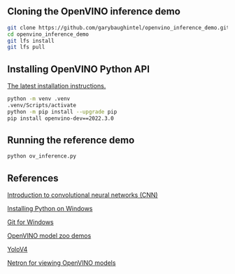 ## Cloning the OpenVINO inference demo
```zsh
git clone https://github.com/garybaughintel/openvino_inference_demo.git
cd openvino_inference_demo
git lfs install
git lfs pull

```

## Installing OpenVINO Python API
[The latest installation instructions.](https://www.intel.com/content/www/us/en/developer/tools/openvino-toolkit/download.html)
```zsh
python -m venv .venv
.venv/Scripts/activate
python -m pip install --upgrade pip
pip install openvino-dev==2022.3.0
```

## Running the reference demo
```zsh
python ov_inference.py
```
## References
[Introduction to convolutional neural networks (CNN)](https://github.com/baughg/lenet-mnist.git)

[Installing Python on Windows](https://www.tomshardware.com/how-to/install-python-on-windows-10-and-11)

[Git for Windows](https://gitforwindows.org/)

[OpenVINO model zoo demos](https://docs.openvino.ai/latest/omz_demos.html#doxid-omz-demos)

[YoloV4](https://www.youtube.com/watch?v=h08N0HX16l8)

[Netron for viewing OpenVINO models](https://netron.app/)